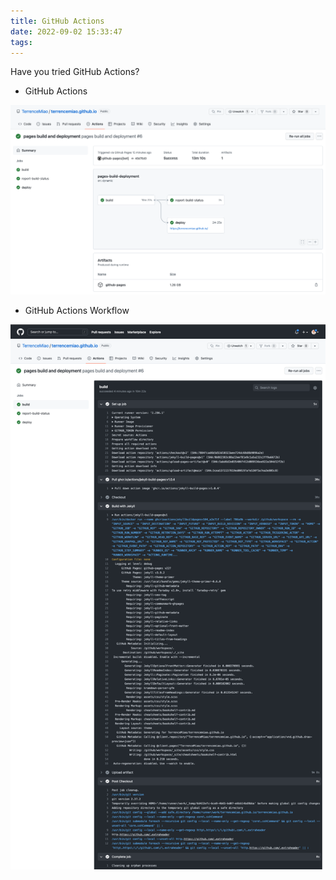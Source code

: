 ```yaml
---
title: GitHub Actions
date: 2022-09-02 15:33:47
tags:
---
```


Have you tried GitHub Actions?

- GitHub Actions

![GitHub Actions](/img/GitHub%20Actions.png "GitHub Actions")

- GitHub Actions Workflow

![GitHub Actions Workflow](/img/GitHub%20Actions%20Workflow.png "GitHub Actions Workflow")
